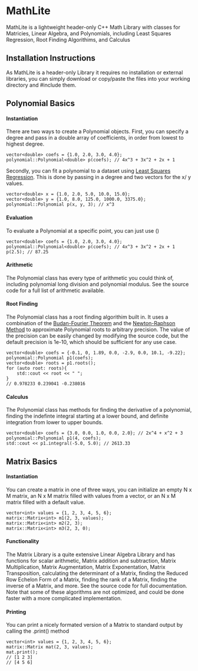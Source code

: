 # MathLite
MathLite is a lightweight header-only C++ Math Library with classes for Matricies, Linear Algebra, and Polynomials, including Least Squares Regression, Root Finding Algorithims, and Calculus

## Installation Instructions
As MathLite is a header-only Library it requires no installation or external libraries, you can simply download or copy/paste the files into your working directory and #include them. 

## Polynomial Basics
#### Instantiation
There are two ways to create a Polynomial objects. First, you can specify a degree and pass in a double array of coefficients, in order from lowest to highest degree.
```
vector<double> coefs = {1.0, 2.0, 3.0, 4.0};
polynomial::Polynomial<double> p(coefs); // 4x^3 + 3x^2 + 2x + 1
```
Secondly, you can fit a polynomial to a dataset using [Least Squares Regression](https://mathworld.wolfram.com/LeastSquaresFittingPolynomial.html). This is done by passing in a degree and two vectors for the x/ y values.
```
vector<double> x = {1.0, 2.0, 5.0, 10.0, 15.0};
vector<double> y = {1.0, 8.0, 125.0, 1000.0, 3375.0};
polynomial::Polynomial p(x, y, 3); // x^3
```
#### Evaluation
To evaluate a Polynomial at a specific point, you can just use ()
```
vector<double> coefs = {1.0, 2.0, 3.0, 4.0};
polynomial::Polynomial<double> p(coefs); // 4x^3 + 3x^2 + 2x + 1
p(2.5); // 87.25
```
#### Arithmetic
The Polynomial class has every type of arithmetic you could think of, including polynomial long division and polynomial modulus. See the source code for a full list of arithmetic available. 
#### Root Finding
The Polynomial class has a root finding algorithim built in. It uses a combination of the [Budan-Fourier Theorem](https://www.tandfonline.com/doi/pdf/10.1080/00029890.1943.11991462?needAccess=true) and the [Newton-Raphson Method](https://web.mit.edu/10.001/Web/Course_Notes/NLAE/node6.html) to approximate Polynomial roots to arbitrary precision. The value of the precision can be easily changed by modifying the source code, but the default precision is 1e-10, which should be sufficient for any use case. 
```
vector<double> coefs = {-0.1, 0, 1.89, 0.0, -2.9, 0.0, 10.1, -9.22};
polynomial::Polynomial p1(coefs);
vector<double> roots = p1.roots();
for (auto root: roots){
    std::cout << root << " ";
}
// 0.978233 0.239041 -0.238016
```
#### Calculus
The Polynomial class has methods for finding the derivative of a polynomial, finding the indefinte integral starting at a lower bound, and definite integration from lower to upper bounds.
```
vector<double> coefs = {3.0, 0.0, 1.0, 0.0, 2.0}; // 2x^4 + x^2 + 3
polynomial::Polynomial p1(4, coefs);
std::cout << p1.integral(-5.0, 5.0); // 2613.33
```
## Matrix Basics
#### Instantiation
You can create a matrix in one of three ways, you can initialize an empty N x M matrix, an N x M matrix filled with values from a vector, or an N x M matrix filled with a default value.
```
vector<int> values = {1, 2, 3, 4, 5, 6};
matrix::Matrix<int> m1(2, 3, values);
matrix::Matrix<int> m2(2, 3);
matrix::Matrix<int> m3(2, 3, 0);
```
#### Functionality
The Matrix Library is a quite extensive Linear Algebra Library and has functions for scalar arithmetic, Matrix addition and subtraction, Matrix Multiplication, Matrix Augmentation, Matrix Exponentation, Matrix Transposition, calculating the determinant of a Matrix, finding the Reduced Row Echelon Form of a Matrix, finding the rank of a Matrix, finding the inverse of a Matrix, and more. See the source code for full documentation. Note that some of these algorithms are not optimized, and could be done faster with a more complicated implementation. 

#### Printing
You can print a nicely formated version of a Matrix to standard output by calling the .print() method
````
vector<int> values = {1, 2, 3, 4, 5, 6};
matrix::Matrix mat(2, 3, values);
mat.print();
// [1 2 3]
// [4 5 6]
````
